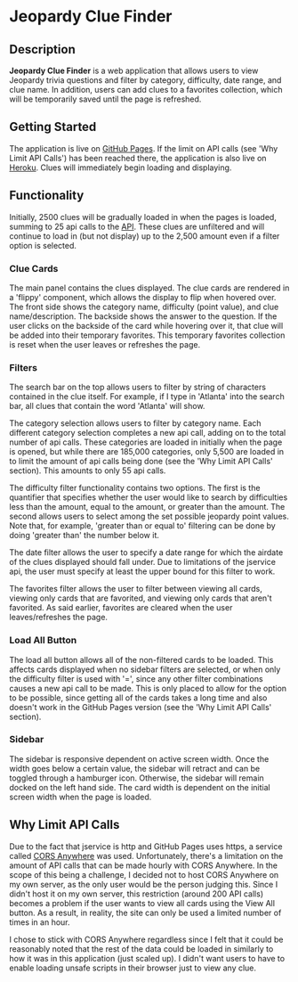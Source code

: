 # Jeopardy Clue Finder

## Description
**Jeopardy Clue Finder** is a web application that allows users to view Jeopardy trivia questions and filter by category, difficulty, date range, and clue name. In addition, users can add clues to a favorites collection, which will be temporarily saved until the page is refreshed. 

## Getting Started
The application is live on [GitHub Pages](https://mwang2700.github.io/jeopardy-clue-finder/). If the limit on API calls (see 'Why Limit API Calls') has been reached there, the application is also live on [Heroku](https://radiant-peak-34358.herokuapp.com/).
Clues will immediately begin loading and displaying.

## Functionality
Initially, 2500 clues will be gradually loaded in when the pages is loaded, summing to 25 api calls to the [API](http://jservice.io/). These clues are unfiltered and will continue to load in (but not display) up to the 2,500 amount even if a filter option is selected. 

### Clue Cards
The main panel contains the clues displayed. The clue cards are rendered in a 'flippy' component, which allows the display to flip when hovered over. The front side shows the category name, difficulty (point value), and clue name/description. The backside shows the answer to the question. If the user clicks on the backside of the card while hovering over it, that clue will be added into their temporary favorites. This temporary favorites collection is reset when the user leaves or refreshes the page.

### Filters
The search bar on the top allows users to filter by string of characters contained in the clue itself. For example, if I type in 'Atlanta' into the search bar, all clues that contain the word 'Atlanta' will show.

The category selection allows users to filter by category name. Each different category selection completes a new api call, adding on to the total number of api calls. These categories are loaded in initially when the page is opened, but while there are 185,000 categories, only 5,500 are loaded in to limit the amount of api calls being done (see the 'Why Limit API Calls' section). This amounts to only 55 api calls. 

The difficulty filter functionality contains two options. The first is the quantifier that specifies whether the user would like to search by difficulties less than the amount, equal to the amount, or greater than the amount. The second allows users to select among the set possible jeopardy point values. Note that, for example, 'greater than or equal to' filtering can be done by doing 'greater than' the number below it.

The date filter allows the user to specify a date range for which the airdate of the clues displayed should fall under. Due to limitations of the jservice api, the user must specify at least the upper bound for this filter to work.

The favorites filter allows the user to filter between viewing all cards, viewing only cards that are favorited, and viewing only cards that aren't favorited. As said earlier, favorites are cleared when the user leaves/refreshes the page.

### Load All Button
The load all button allows all of the non-filtered cards to be loaded. This affects cards displayed when no sidebar filters are selected, or when only the difficulty filter is used with '=', since any other filter combinations causes a new api call to be made. This is only placed to allow for the option to be possible, since getting all of the cards takes a long time and also doesn't work in the GitHub Pages version (see the 'Why Limit API Calls' section).

### Sidebar
The sidebar is responsive dependent on active screen width. Once the width goes below a certain value, the sidebar will retract and can be toggled through a hamburger icon. Otherwise, the sidebar will remain docked on the left hand side. The card width is dependent on the initial screen width when the page is loaded.

## Why Limit API Calls

Due to the fact that jservice is http and GitHub Pages uses https, a service called [CORS Anywhere](https://cors-anywhere.herokuapp.com/) was used. Unfortunately, there's a limitation on the amount of API calls that can be made hourly with CORS Anywhere. In the scope of this being a challenge, I decided not to host CORS Anywhere on my own server, as the only user would be the person judging this. Since I didn't host it on my own server, this restriction (around 200 API calls) becomes a problem if the user wants to view all cards using the View All button. As a result, in reality, the site can only be used a limited number of times in an hour. 

I chose to stick with CORS Anywhere regardless since I felt that it could be reasonably noted that the rest of the data could be loaded in similarly to how it was in this application (just scaled up). I didn't want users to have to enable loading unsafe scripts in their browser just to view any clue. 
